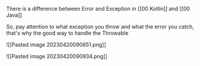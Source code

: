 There is a difference between Error and Exception in [[00 Kotlin]] and [[00 Java]]

So, pay attention to what exception you throw and what the error you catch, that's why the good way to handle the Throwable 

![[Pasted image 20230420090651.png]]

![[Pasted image 20230420090934.png]]